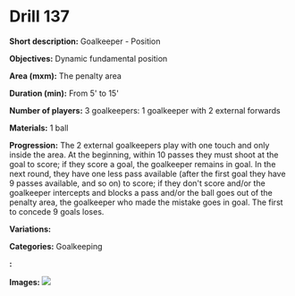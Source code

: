 # Drill 137

**Short description:**
Goalkeeper - Position

**Objectives:**
Dynamic fundamental position

**Area (mxm):**
The penalty area

**Duration (min):**
From 5' to 15'

**Number of players:**
3 goalkeepers: 1 goalkeeper with 2 external forwards

**Materials:**
1 ball

**Progression:**
The 2 external goalkeepers play with one touch and only inside the area. At the beginning, within 10 passes they must shoot at the goal to score; if they score a goal, the goalkeeper remains in goal. In the next round, they have one less pass available (after the first goal they have 9 passes available, and so on) to score; if they don't score and/or the goalkeeper intercepts and blocks a pass and/or the ball goes out of the penalty area, the goalkeeper who made the mistake goes in goal. The first to concede 9 goals loses.

**Variations:**


**Categories:**
Goalkeeping

**:**


**Images:**
![](https://www.coachingfutsal.com/\images\4572bfadfa9aa69830967e5da904a00827c344e1605ee2860ac666f849cdcb53b84885df9d029baec5c716048053ad82826971f0cea18f5ae605f7105578c72b4dd3cc79db4a8.jpg)

